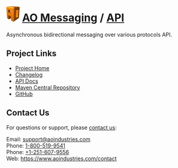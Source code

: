 # [<img src="ao-logo.png" alt="AO Logo" width="35" height="40">](https://www.aoindustries.com/) [AO Messaging](https://www.aoindustries.com/ao-messaging/) / [API](https://www.aoindustries.com/ao-messaging/api/)
Asynchronous bidirectional messaging over various protocols API.

## Project Links
* [Project Home](https://www.aoindustries.com/ao-messaging/api/)
* [Changelog](https://www.aoindustries.com/ao-messaging/api/changelog)
* [API Docs](https://www.aoindustries.com/ao-messaging/api/apidocs/)
* [Maven Central Repository](https://search.maven.org/#search%7Cgav%7C1%7Cg:%22com.aoindustries%22%20AND%20a:%22ao-messaging-api%22)
* [GitHub](https://github.com/aoindustries/ao-messaging-api)

## Contact Us
For questions or support, please [contact us](https://www.aoindustries.com/contact):

Email: [support@aoindustries.com](mailto:support@aoindustries.com)  
Phone: [1-800-519-9541](tel:1-800-519-9541)  
Phone: [+1-251-607-9556](tel:+1-251-607-9556)  
Web: https://www.aoindustries.com/contact

